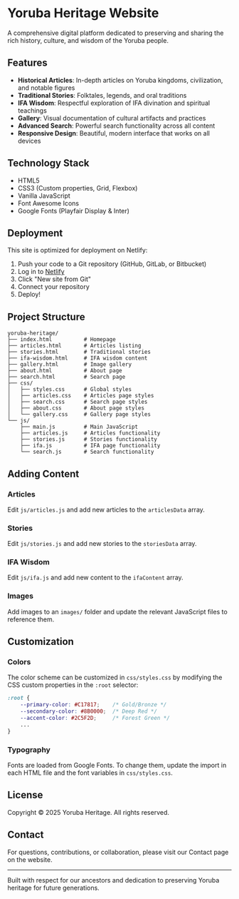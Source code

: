 # Yoruba Heritage Website

A comprehensive digital platform dedicated to preserving and sharing the rich history, culture, and wisdom of the Yoruba people.

## Features

- **Historical Articles**: In-depth articles on Yoruba kingdoms, civilization, and notable figures
- **Traditional Stories**: Folktales, legends, and oral traditions
- **IFA Wisdom**: Respectful exploration of IFA divination and spiritual teachings
- **Gallery**: Visual documentation of cultural artifacts and practices
- **Advanced Search**: Powerful search functionality across all content
- **Responsive Design**: Beautiful, modern interface that works on all devices

## Technology Stack

- HTML5
- CSS3 (Custom properties, Grid, Flexbox)
- Vanilla JavaScript
- Font Awesome Icons
- Google Fonts (Playfair Display & Inter)

## Deployment

This site is optimized for deployment on Netlify:

1. Push your code to a Git repository (GitHub, GitLab, or Bitbucket)
2. Log in to [Netlify](https://netlify.com)
3. Click "New site from Git"
4. Connect your repository
5. Deploy!

## Project Structure

```
yoruba-heritage/
├── index.html          # Homepage
├── articles.html       # Articles listing
├── stories.html        # Traditional stories
├── ifa-wisdom.html     # IFA wisdom content
├── gallery.html        # Image gallery
├── about.html          # About page
├── search.html         # Search page
├── css/
│   ├── styles.css      # Global styles
│   ├── articles.css    # Articles page styles
│   ├── search.css      # Search page styles
│   ├── about.css       # About page styles
│   └── gallery.css     # Gallery page styles
└── js/
    ├── main.js         # Main JavaScript
    ├── articles.js     # Articles functionality
    ├── stories.js      # Stories functionality
    ├── ifa.js          # IFA page functionality
    └── search.js       # Search functionality
```

## Adding Content

### Articles
Edit `js/articles.js` and add new articles to the `articlesData` array.

### Stories
Edit `js/stories.js` and add new stories to the `storiesData` array.

### IFA Wisdom
Edit `js/ifa.js` and add new content to the `ifaContent` array.

### Images
Add images to an `images/` folder and update the relevant JavaScript files to reference them.

## Customization

### Colors
The color scheme can be customized in `css/styles.css` by modifying the CSS custom properties in the `:root` selector:

```css
:root {
    --primary-color: #C17817;    /* Gold/Bronze */
    --secondary-color: #8B0000;  /* Deep Red */
    --accent-color: #2C5F2D;     /* Forest Green */
    ...
}
```

### Typography
Fonts are loaded from Google Fonts. To change them, update the import in each HTML file and the font variables in `css/styles.css`.

## License

Copyright © 2025 Yoruba Heritage. All rights reserved.

## Contact

For questions, contributions, or collaboration, please visit our Contact page on the website.

---

Built with respect for our ancestors and dedication to preserving Yoruba heritage for future generations.

